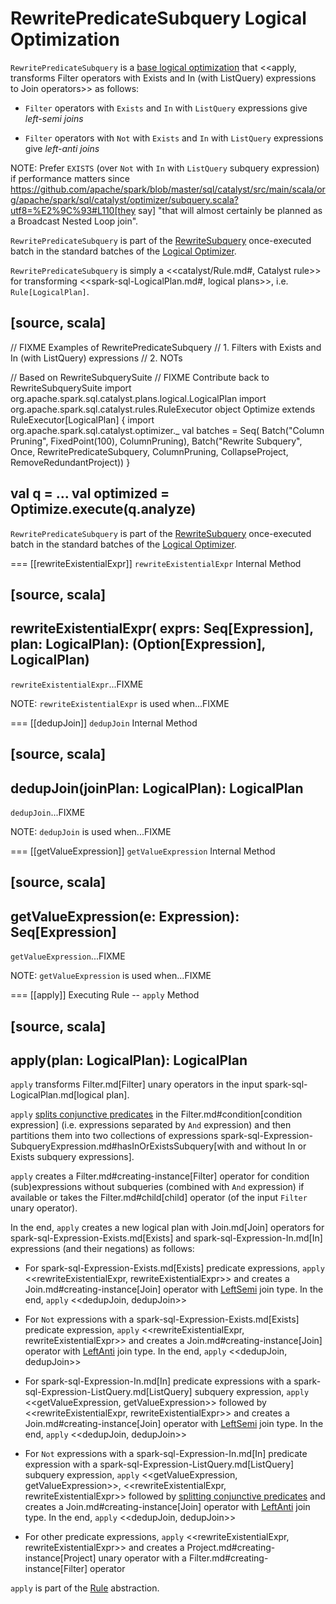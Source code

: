 # RewritePredicateSubquery Logical Optimization

`RewritePredicateSubquery` is a [base logical optimization](../catalyst/Optimizer.md#batches) that <<apply, transforms Filter operators with Exists and In (with ListQuery) expressions to Join operators>> as follows:

* `Filter` operators with `Exists` and `In` with `ListQuery` expressions give *left-semi joins*

* `Filter` operators with `Not` with `Exists` and `In` with `ListQuery` expressions give *left-anti joins*

NOTE: Prefer `EXISTS` (over `Not` with `In` with `ListQuery` subquery expression) if performance matters since https://github.com/apache/spark/blob/master/sql/catalyst/src/main/scala/org/apache/spark/sql/catalyst/optimizer/subquery.scala?utf8=%E2%9C%93#L110[they say] "that will almost certainly be planned as a Broadcast Nested Loop join".

`RewritePredicateSubquery` is part of the [RewriteSubquery](../catalyst/Optimizer.md#RewriteSubquery) once-executed batch in the standard batches of the [Logical Optimizer](../catalyst/Optimizer.md).

`RewritePredicateSubquery` is simply a <<catalyst/Rule.md#, Catalyst rule>> for transforming <<spark-sql-LogicalPlan.md#, logical plans>>, i.e. `Rule[LogicalPlan]`.

[source, scala]
----
// FIXME Examples of RewritePredicateSubquery
// 1. Filters with Exists and In (with ListQuery) expressions
// 2. NOTs

// Based on RewriteSubquerySuite
// FIXME Contribute back to RewriteSubquerySuite
import org.apache.spark.sql.catalyst.plans.logical.LogicalPlan
import org.apache.spark.sql.catalyst.rules.RuleExecutor
object Optimize extends RuleExecutor[LogicalPlan] {
  import org.apache.spark.sql.catalyst.optimizer._
  val batches = Seq(
    Batch("Column Pruning", FixedPoint(100), ColumnPruning),
    Batch("Rewrite Subquery", Once,
      RewritePredicateSubquery,
      ColumnPruning,
      CollapseProject,
      RemoveRedundantProject))
}

val q = ...
val optimized = Optimize.execute(q.analyze)
----

`RewritePredicateSubquery` is part of the [RewriteSubquery](../catalyst/Optimizer.md#RewriteSubquery) once-executed batch in the standard batches of the [Logical Optimizer](../catalyst/Optimizer.md).

=== [[rewriteExistentialExpr]] `rewriteExistentialExpr` Internal Method

[source, scala]
----
rewriteExistentialExpr(
  exprs: Seq[Expression],
  plan: LogicalPlan): (Option[Expression], LogicalPlan)
----

`rewriteExistentialExpr`...FIXME

NOTE: `rewriteExistentialExpr` is used when...FIXME

=== [[dedupJoin]] `dedupJoin` Internal Method

[source, scala]
----
dedupJoin(joinPlan: LogicalPlan): LogicalPlan
----

`dedupJoin`...FIXME

NOTE: `dedupJoin` is used when...FIXME

=== [[getValueExpression]] `getValueExpression` Internal Method

[source, scala]
----
getValueExpression(e: Expression): Seq[Expression]
----

`getValueExpression`...FIXME

NOTE: `getValueExpression` is used when...FIXME

=== [[apply]] Executing Rule -- `apply` Method

[source, scala]
----
apply(plan: LogicalPlan): LogicalPlan
----

`apply` transforms Filter.md[Filter] unary operators in the input spark-sql-LogicalPlan.md[logical plan].

`apply` [splits conjunctive predicates](../PredicateHelper.md#splitConjunctivePredicates) in the Filter.md#condition[condition expression] (i.e. expressions separated by `And` expression) and then partitions them into two collections of expressions spark-sql-Expression-SubqueryExpression.md#hasInOrExistsSubquery[with and without In or Exists subquery expressions].

`apply` creates a Filter.md#creating-instance[Filter] operator for condition (sub)expressions without subqueries (combined with `And` expression) if available or takes the Filter.md#child[child] operator (of the input `Filter` unary operator).

In the end, `apply` creates a new logical plan with Join.md[Join] operators for spark-sql-Expression-Exists.md[Exists] and spark-sql-Expression-In.md[In] expressions (and their negations) as follows:

* For spark-sql-Expression-Exists.md[Exists] predicate expressions, `apply` <<rewriteExistentialExpr, rewriteExistentialExpr>> and creates a Join.md#creating-instance[Join] operator with [LeftSemi](../joins.md#LeftSemi) join type. In the end, `apply` <<dedupJoin, dedupJoin>>

* For `Not` expressions with a spark-sql-Expression-Exists.md[Exists] predicate expression, `apply` <<rewriteExistentialExpr, rewriteExistentialExpr>> and creates a Join.md#creating-instance[Join] operator with [LeftAnti](../joins.md#LeftAnti) join type. In the end, `apply` <<dedupJoin, dedupJoin>>

* For spark-sql-Expression-In.md[In] predicate expressions with a spark-sql-Expression-ListQuery.md[ListQuery] subquery expression, `apply` <<getValueExpression, getValueExpression>> followed by <<rewriteExistentialExpr, rewriteExistentialExpr>> and creates a Join.md#creating-instance[Join] operator with [LeftSemi](../joins.md#LeftSemi) join type. In the end, `apply` <<dedupJoin, dedupJoin>>

* For `Not` expressions with a spark-sql-Expression-In.md[In] predicate expression with a spark-sql-Expression-ListQuery.md[ListQuery] subquery expression, `apply` <<getValueExpression, getValueExpression>>, <<rewriteExistentialExpr, rewriteExistentialExpr>> followed by [splitting conjunctive predicates](../PredicateHelper.md#splitConjunctivePredicates) and creates a Join.md#creating-instance[Join] operator with [LeftAnti](../joins.md#LeftAnti) join type. In the end, `apply` <<dedupJoin, dedupJoin>>

* For other predicate expressions, `apply` <<rewriteExistentialExpr, rewriteExistentialExpr>> and creates a Project.md#creating-instance[Project] unary operator with a Filter.md#creating-instance[Filter] operator

`apply` is part of the [Rule](../catalyst/Rule.md#apply) abstraction.
